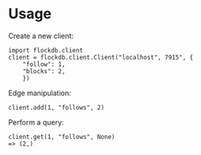 # Usage

Create a new client:

    import flockdb.client
    client = flockdb.client.Client("localhost", 7915", {
        "follow": 1,
        "blocks": 2,
        })

Edge manipulation:

    client.add(1, "follows", 2)

Perform a query:

    client.get(1, "follows", None)
    => (2,)
